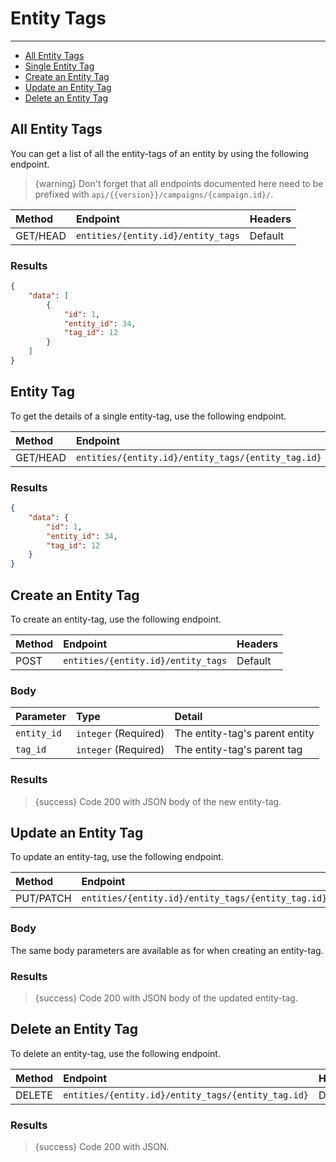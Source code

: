 # Entity Tags

---

- [All Entity Tags](#all-entity-tags)
- [Single Entity Tag](#entity-tag)
- [Create an Entity Tag](#create-entity-tag)
- [Update an Entity Tag](#update-entity-tag)
- [Delete an Entity Tag](#delete-entity-tag)

<a name="all-entity-tags"></a>
## All Entity Tags

You can get a list of all the entity-tags of an entity by using the following endpoint.

> {warning} Don't forget that all endpoints documented here need to be prefixed with `api/{{version}}/campaigns/{campaign.id}/`.


| Method | Endpoint| Headers |
| :- |   :-   |  :-  |
| GET/HEAD | `entities/{entity.id}/entity_tags` | Default |

### Results
```json
{
    "data": [
        {
            "id": 1,
            "entity_id": 34,
            "tag_id": 12
        }
    ]
}
```


<a name="entity-tag"></a>
## Entity Tag

To get the details of a single entity-tag, use the following endpoint.

| Method | Endpoint| Headers |
| :- |   :-   |  :-  |
| GET/HEAD | `entities/{entity.id}/entity_tags/{entity_tag.id}` | Default |

### Results
```json
{
    "data": {
        "id": 1,
        "entity_id": 34,
        "tag_id": 12
    }
}
```


<a name="create-entity-tag"></a>
## Create an Entity Tag

To create an entity-tag, use the following endpoint.

| Method | Endpoint| Headers |
| :- |   :-   |  :-  |
| POST | `entities/{entity.id}/entity_tags` | Default |

### Body

| Parameter | Type | Detail |
| :- |   :-   |  :-  |
| `entity_id` | `integer` (Required) | The entity-tag's parent entity |
| `tag_id` | `integer` (Required) | The entity-tag's parent tag |


### Results

> {success} Code 200 with JSON body of the new entity-tag.


<a name="update-entity-tag"></a>
## Update an Entity Tag

To update an entity-tag, use the following endpoint.

| Method | Endpoint| Headers |
| :- |   :-   |  :-  |
| PUT/PATCH | `entities/{entity.id}/entity_tags/{entity_tag.id}` | Default |

### Body

The same body parameters are available as for when creating an entity-tag.

### Results

> {success} Code 200 with JSON body of the updated entity-tag.


<a name="delete-entity-tag"></a>
## Delete an Entity Tag

To delete an entity-tag, use the following endpoint.

| Method | Endpoint| Headers |
| :- |   :-   |  :-  |
| DELETE | `entities/{entity.id}/entity_tags/{entity_tag.id}` | Default |

### Results

> {success} Code 200 with JSON.
